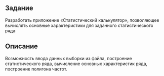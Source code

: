 ## Задание
Разработать приложение «Статистический калькулятор», позволяющее вычислять основные характеристики для заданного статистического ряда
## Описание
Возможность ввода данных выборки из файла, построение  статистического ряда, вычисление основных характеристик ряда, построение полигона частот.
